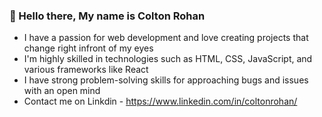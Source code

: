 ### 👋 Hello there, My name is Colton Rohan

- I have a passion for web development and love creating projects that change right infront of my eyes
- I'm highly skilled in technologies such as HTML, CSS, JavaScript, and various frameworks like React
- I have strong problem-solving skills for approaching bugs and issues with an open mind
- Contact me on Linkdin - https://www.linkedin.com/in/coltonrohan/

<!--
**ColtonRohan/ColtonRohan** is a ✨ _special_ ✨ repository because its `README.md` (this file) appears on your GitHub profile.

Here are some ideas to get you started:

- 🔭 I’m currently working on ...
- 🌱 I’m currently learning ...
- 👯 I’m looking to collaborate on ...
- 🤔 I’m looking for help with ...
- 💬 Ask me about ...
- 📫 How to reach me: ...
- 😄 Pronouns: ...
- ⚡ Fun fact: ...
-->
